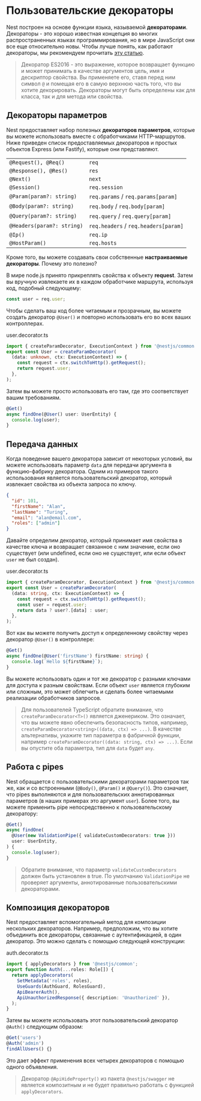 # Пользовательские декораторы

Nest построен на основе функции языка, называемой **декораторами**. Декораторы - это хорошо известная концепция во многих 
распространенных языках программирования, но в мире JavaScript они все еще относительно новы. Чтобы лучше понять, как работают 
декораторы, мы рекомендуем прочитать [эту статью](https://medium.com/google-developers/exploring-es7-decorators-76ecb65fb841).

> Декоратор ES2016 - это выражение, которое возвращает функцию и может принимать в качестве аргументов цель, имя 
> и дескриптор свойства.
> Вы применяете его, ставя перед ним символ <code>@</code> и помещая его в самую верхнюю часть того, что
> вы хотите декорировать. Декораторы могут быть определены как для класса, так и для метода или свойства.

## Декораторы параметров

Nest предоставляет набор полезных **декораторов параметров**, которые вы можете использовать вместе с обработчиками 
HTTP-маршрутов. Ниже приведен список предоставляемых декораторов и простых объектов Express (или Fastify), которые они представляют.

<table>
  <tbody>
    <tr>
      <td><code>@Request(), @Req()</code></td>
      <td><code>req</code></td>
    </tr>
    <tr>
      <td><code>@Response(), @Res()</code></td>
      <td><code>res</code></td>
    </tr>
    <tr>
      <td><code>@Next()</code></td>
      <td><code>next</code></td>
    </tr>
    <tr>
      <td><code>@Session()</code></td>
      <td><code>req.session</code></td>
    </tr>
    <tr>
      <td><code>@Param(param?: string)</code></td>
      <td><code>req.params</code> / <code>req.params[param]</code></td>
    </tr>
    <tr>
      <td><code>@Body(param?: string)</code></td>
      <td><code>req.body</code> / <code>req.body[param]</code></td>
    </tr>
    <tr>
      <td><code>@Query(param?: string)</code></td>
      <td><code>req.query</code> / <code>req.query[param]</code></td>
    </tr>
    <tr>
      <td><code>@Headers(param?: string)</code></td>
      <td><code>req.headers</code> / <code>req.headers[param]</code></td>
    </tr>
    <tr>
      <td><code>@Ip()</code></td>
      <td><code>req.ip</code></td>
    </tr>
    <tr>
      <td><code>@HostParam()</code></td>
      <td><code>req.hosts</code></td>
    </tr>
  </tbody>
</table>

Кроме того, вы можете создавать свои собственные **настраиваемые декораторы**. Почему это полезно?

В мире node.js принято прикреплять свойства к объекту **request**. Затем вы вручную извлекаете их в каждом обработчике 
маршрута, используя код, подобный следующему:

```typescript
const user = req.user;
```

Чтобы сделать ваш код более читаемым и прозрачным, вы можете создать декоратор `@User()` и повторно использовать 
его во всех ваших контроллерах.

<div class="filename">user.decorator.ts</div>

```typescript
import { createParamDecorator, ExecutionContext } from '@nestjs/common';
export const User = createParamDecorator(
  (data: unknown, ctx: ExecutionContext) => {
    const request = ctx.switchToHttp().getRequest();
    return request.user;
  },
);
```

Затем вы можете просто использовать его там, где это соответствует вашим требованиям.


```typescript
@Get()
async findOne(@User() user: UserEntity) {
  console.log(user);
}
```

## Передача данных

Когда поведение вашего декоратора зависит от некоторых условий, вы можете использовать параметр `data` для передачи 
аргумента в функцию-фабрику декоратора. Одним из примеров такого использования является пользовательский декоратор, 
который извлекает свойства из объекта запроса по ключу. 

```json
{
  "id": 101,
  "firstName": "Alan",
  "lastName": "Turing",
  "email": "alan@email.com",
  "roles": ["admin"]
}
```

Давайте определим декоратор, который принимает имя свойства в качестве ключа и возвращает связанное с ним значение, 
если оно существует (или undefined, если оно не существует, или если объект `user` не был создан).

<div class="filename">user.decorator.ts</div>

```typescript
import { createParamDecorator, ExecutionContext } from '@nestjs/common';
export const User = createParamDecorator(
  (data: string, ctx: ExecutionContext) => {
    const request = ctx.switchToHttp().getRequest();
    const user = request.user;
    return data ? user?.[data] : user;
  },
);
```

Вот как вы можете получить доступ к определенному свойству через декоратор `@User()` в контроллере:

```typescript
@Get()
async findOne(@User('firstName') firstName: string) {
  console.log(`Hello ${firstName}`);
}
```

Вы можете использовать один и тот же декоратор с разными ключами для доступа к разным свойствам. Если объект `user` 
является глубоким или сложным, это может облегчить и сделать более читаемыми реализации обработчиков запросов.

> Для пользователей TypeScript обратите внимание, что `createParamDecorator<T>()` является 
> дженериком. Это означает, что вы можете явно обеспечить безопасность типов, например, 
> `createParamDecorator<string>((data, ctx) => ...)`. В качестве альтернативы, укажите тип параметра в фабричной 
> функции, например `createParamDecorator((data: string, ctx) => ...)`. Если вы опустите оба параметра, тип для `data` 
> будет `any`.

## Работа с pipes

Nest обращается с пользовательскими декораторами параметров так же, как и со встроенными (`@Body()`, `@Param()` и `@Query()`). 
Это означает, что pipes выполняются и для пользовательских аннотированных параметров (в наших примерах это аргумент `user`). 
Более того, вы можете применить pipe непосредственно к пользовательскому декоратору:

```typescript
@Get()
async findOne(
  @User(new ValidationPipe({ validateCustomDecorators: true }))
  user: UserEntity,
) {
  console.log(user);
}
```

> Обратите внимание, что параметр `validateCustomDecorators` должен быть установлен в true. По умолчанию `ValidationPipe` 
> не проверяет аргументы, аннотированные пользовательскими декораторами.

## Композиция декораторов

Nest предоставляет вспомогательный метод для композиции нескольких декораторов. Например, предположим, что вы хотите 
объединить все декораторы, связанные с аутентификацией, в один декоратор. Это можно сделать с помощью следующей конструкции:

<div class="filename">auth.decorator.ts</div>

```typescript
import { applyDecorators } from '@nestjs/common';
export function Auth(...roles: Role[]) {
  return applyDecorators(
    SetMetadata('roles', roles),
    UseGuards(AuthGuard, RolesGuard),
    ApiBearerAuth(),
    ApiUnauthorizedResponse({ description: 'Unauthorized' }),
  );
}
```
Затем вы можете использовать этот пользовательский декоратор `@Auth()` следующим образом:

```typescript
@Get('users')
@Auth('admin')
findAllUsers() {}
```

Это дает эффект применения всех четырех декораторов с помощью одного объявления.


> Декоратор `@ApiHideProperty()` из пакета `@nestjs/swagger` не является композитным и не будет правильно работать 
> с функцией `applyDecorators`.




